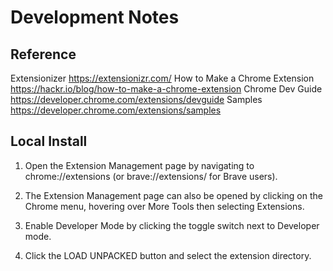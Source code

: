 Development Notes
=================

Reference
---------

Extensionizer                    https://extensionizr.com/
How to Make a Chrome Extension   https://hackr.io/blog/how-to-make-a-chrome-extension
Chrome Dev Guide                 https://developer.chrome.com/extensions/devguide
Samples                          https://developer.chrome.com/extensions/samples


Local Install
-------------

1. Open the Extension Management page by navigating to chrome://extensions (or
   brave://extensions/ for Brave users).

2. The Extension Management page can also be opened by clicking on the Chrome
   menu, hovering over More Tools then selecting Extensions.

3. Enable Developer Mode by clicking the toggle switch next to Developer mode.

4. Click the LOAD UNPACKED button and select the extension directory.
